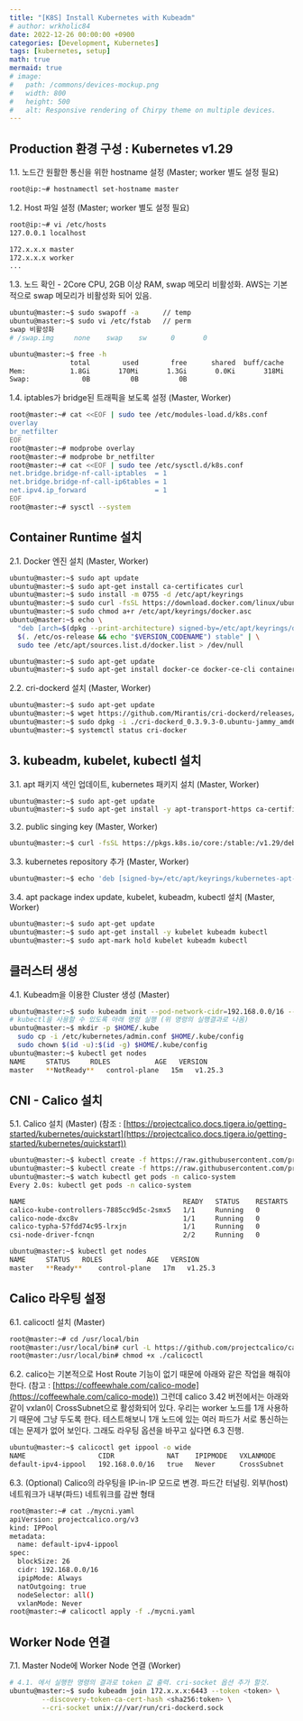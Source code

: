 ```yaml
---
title: "[K8S] Install Kubernetes with Kubeadm"
# author: wrkholic84
date: 2022-12-26 00:00:00 +0900
categories: [Development, Kubernetes]
tags: [kubernetes, setup]
math: true
mermaid: true
# image:
#   path: /commons/devices-mockup.png
#   width: 800
#   height: 500
#   alt: Responsive rendering of Chirpy theme on multiple devices.
---
```

## Production 환경 구성 : Kubernetes v1.29

1.1. 노드간 원활한 통신을 위한 hostname 설정 (Master; worker 별도 설정 필요)

```bash
root@ip:~# hostnamectl set-hostname master
```

1.2. Host 파일 설정 (Master; worker 별도 설정 필요)

```bash
root@ip:~# vi /etc/hosts
127.0.0.1 localhost

172.x.x.x master
172.x.x.x worker
...
```

1.3. 노드 확인 - 2Core CPU, 2GB 이상 RAM, swap 메모리 비활성화. AWS는 기본적으로 swap 메모리가 비활성화 되어 있음.

```bash
ubuntu@master:~$ sudo swapoff -a      // temp
ubuntu@master:~$ sudo vi /etc/fstab   // perm
swap 비활성화
# /swap.img     none    swap    sw      0       0

ubuntu@master:~$ free -h
               total        used        free      shared  buff/cache   available
Mem:           1.8Gi       170Mi       1.3Gi       0.0Ki       318Mi       1.5Gi
Swap:             0B          0B          0B
```

1.4. iptables가 bridge된 트래픽을 보도록 설정 (Master, Worker)

```bash
root@master:~# cat <<EOF | sudo tee /etc/modules-load.d/k8s.conf
overlay
br_netfilter
EOF
root@master:~# modprobe overlay
root@master:~# modprobe br_netfilter
root@master:~# cat <<EOF | sudo tee /etc/sysctl.d/k8s.conf
net.bridge.bridge-nf-call-iptables  = 1
net.bridge.bridge-nf-call-ip6tables = 1
net.ipv4.ip_forward                 = 1
EOF
root@master:~# sysctl --system
```

## Container Runtime 설치

2.1. Docker 엔진 설치 (Master, Worker)

```bash
ubuntu@master:~$ sudo apt update
ubuntu@master:~$ sudo apt-get install ca-certificates curl
ubuntu@master:~$ sudo install -m 0755 -d /etc/apt/keyrings
ubuntu@master:~$ sudo curl -fsSL https://download.docker.com/linux/ubuntu/gpg -o /etc/apt/keyrings/docker.asc
ubuntu@master:~$ sudo chmod a+r /etc/apt/keyrings/docker.asc
ubuntu@master:~$ echo \
  "deb [arch=$(dpkg --print-architecture) signed-by=/etc/apt/keyrings/docker.asc] https://download.docker.com/linux/ubuntu \
  $(. /etc/os-release && echo "$VERSION_CODENAME") stable" | \
  sudo tee /etc/apt/sources.list.d/docker.list > /dev/null

ubuntu@master:~$ sudo apt-get update
ubuntu@master:~$ sudo apt-get install docker-ce docker-ce-cli containerd.io docker-buildx-plugin docker-compose-plugin
```

2.2. cri-dockerd 설치 (Master, Worker)
```bash
ubuntu@master:~$ sudo apt-get update
ubuntu@master:~$ wget https://github.com/Mirantis/cri-dockerd/releases/download/v0.3.9/cri-dockerd_0.3.9.3-0.ubuntu-jammy_amd64.deb
ubuntu@master:~$ sudo dpkg -i ./cri-dockerd_0.3.9.3-0.ubuntu-jammy_amd64.deb
ubuntu@master:~$ systemctl status cri-docker
```

## 3. kubeadm, kubelet, kubectl 설치

3.1. apt 패키지 색인 업데이트, kubernetes 패키지 설치 (Master, Worker)

```bash
ubuntu@master:~$ sudo apt-get update
ubuntu@master:~$ sudo apt-get install -y apt-transport-https ca-certificates curl gpg
```

3.2. public singing key (Master, Worker)

```bash
ubuntu@master:~$ curl -fsSL https://pkgs.k8s.io/core:/stable:/v1.29/deb/Release.key | sudo gpg --dearmor -o /etc/apt/keyrings/kubernetes-apt-keyring.gpg
```

3.3. kubernetes repository 추가 (Master, Worker)

```bash
ubuntu@master:~$ echo 'deb [signed-by=/etc/apt/keyrings/kubernetes-apt-keyring.gpg] https://pkgs.k8s.io/core:/stable:/v1.29/deb/ /' | sudo tee /etc/apt/sources.list.d/kubernetes.list
```

3.4. apt package index update, kubelet, kubeadm, kubectl 설치 (Master, Worker)

```bash
ubuntu@master:~$ sudo apt-get update
ubuntu@master:~$ sudo apt-get install -y kubelet kubeadm kubectl
ubuntu@master:~$ sudo apt-mark hold kubelet kubeadm kubectl
```

## 클러스터 생성

4.1. Kubeadm을 이용한 Cluster 생성 (Master)

```bash
ubuntu@master:~$ sudo kubeadm init --pod-network-cidr=192.168.0.0/16 --cri-socket unix:///var/run/cri-dockerd.sock
# kubectl을 사용할 수 있도록 아래 명령 실행 (위 명령의 실행결과로 나옴)
ubuntu@master:~$ mkdir -p $HOME/.kube
  sudo cp -i /etc/kubernetes/admin.conf $HOME/.kube/config
  sudo chown $(id -u):$(id -g) $HOME/.kube/config
ubuntu@master:~$ kubectl get nodes
NAME     STATUS     ROLES           AGE   VERSION
master   **NotReady**   control-plane   15m   v1.25.3
```

## CNI - Calico 설치

5.1. Calico 설치 (Master) (참조 : [https://projectcalico.docs.tigera.io/getting-started/kubernetes/quickstart](https://projectcalico.docs.tigera.io/getting-started/kubernetes/quickstart))

```bash
ubuntu@master:~$ kubectl create -f https://raw.githubusercontent.com/projectcalico/calico/v3.27.0/manifests/tigera-operator.yaml
ubuntu@master:~$ kubectl create -f https://raw.githubusercontent.com/projectcalico/calico/v3.27.0/manifests/custom-resources.yaml
ubuntu@master:~$ watch kubectl get pods -n calico-system
Every 2.0s: kubectl get pods -n calico-system                                           hack8s.master: Sun Jan 28 09:38:36 2024

NAME                                       READY   STATUS    RESTARTS   AGE
calico-kube-controllers-7885cc9d5c-2smx5   1/1     Running   0          87s
calico-node-dxc8v                          1/1     Running   0          87s
calico-typha-57fdd74c95-lrxjn              1/1     Running   0          87s
csi-node-driver-fcnqn                      2/2     Running   0          87s

ubuntu@master:~$ kubectl get nodes
NAME     STATUS   ROLES           AGE   VERSION
master   **Ready**    control-plane   17m   v1.25.3
```

## Calico 라우팅 설정

6.1. calicoctl 설치 (Master)

```bash
root@master:~# cd /usr/local/bin
root@master:/usr/local/bin# curl -L https://github.com/projectcalico/calico/releases/download/v3.24.4/calicoctl-linux-amd64 -o calicoctl
root@master:/usr/local/bin# chmod +x ./calicoctl
```

6.2. calico는 기본적으로 Host Route 기능이 없기 때문에 아래와 같은 작업을 해줘야 한다. (참고 : [https://coffeewhale.com/calico-mode](https://coffeewhale.com/calico-mode)) 그런데 calico 3.42 버전에서는 아래와 같이 vxlan이 CrossSubnet으로 활성화되어 있다. 우리는 worker 노드를 1개 사용하기 때문에 그냥 두도록 한다. 테스트해보니 1개 노드에 있는 여러 파드가 서로 통신하는데는 문제가 없어 보인다. 그래도 라우팅 옵션을 바꾸고 싶다면 6.3 진행.

```bash
ubuntu@master:~$ calicoctl get ippool -o wide
NAME                  CIDR             NAT    IPIPMODE   VXLANMODE     DISABLED   DISABLEBGPEXPORT   SELECTOR
default-ipv4-ippool   192.168.0.0/16   true   Never      CrossSubnet   false      false              all()
```

6.3. (Optional) Calico의 라우팅을 IP-in-IP 모드로 변경. 파드간 터널링. 외부(host) 네트워크가 내부(파드) 네트워크를 감싼 형태

```bash
root@master:~# cat ./mycni.yaml
apiVersion: projectcalico.org/v3
kind: IPPool
metadata:
  name: default-ipv4-ippool
spec:
  blockSize: 26
  cidr: 192.168.0.0/16
  ipipMode: Always
  natOutgoing: true
  nodeSelector: all()
  vxlanMode: Never
root@master:~# calicoctl apply -f ./mycni.yaml
```

## Worker Node 연결

7.1. Master Node에 Worker Node 연결 (Worker)

```bash
# 4.1. 에서 실행한 명령의 결과로 token 값 출력. cri-socket 옵션 추가 할것.
ubuntu@master:~$ sudo kubeadm join 172.x.x.x:6443 --token <token> \
        --discovery-token-ca-cert-hash <sha256:token> \
        --cri-socket unix:///var/run/cri-dockerd.sock
```